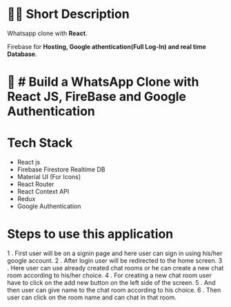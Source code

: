 # 👩‍💻 Short Description

Whatsapp clone with **React**.

Firebase for **Hosting, Google athentication(Full Log-In) and real time Database**.

# 🚀 # Build a WhatsApp Clone with React JS, FireBase and Google Authentication

# Tech Stack

- React js
- Firebase Firestore Realtime DB
- Material UI (For Icons)
- React Router
- React Context API
- Redux
- Google Authentication

# Steps to use this application

1 . First user will be on a signin page and here user can sign in using his/her google account.
2 . After login user will be redirected to the home screen.
3 . Here user can use already created chat rooms or he can create a new chat room according to his/her choice.
4 . For creating a new chat room user have to click on the add new button on the left side of the screen.
5 . And then user can give name to the chat room according to his choice.
6 . Then user can click on the room name and can chat in that room.
